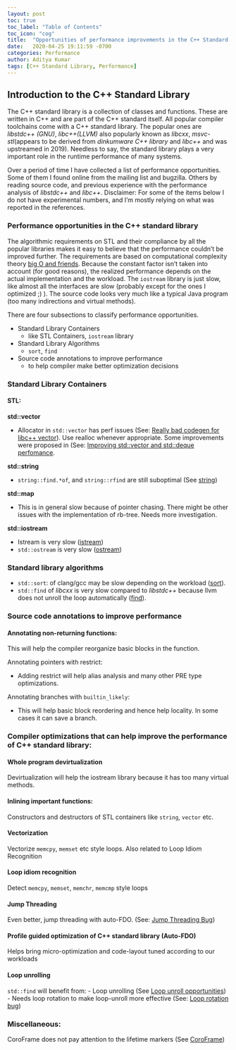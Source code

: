 ```yaml
---
layout: post 
toc: true
toc_label: "Table of Contents"
toc_icon: "cog"
title:  "Opportunities of performance improvements in the C++ Standard Library"
date:   2020-04-25 19:11:59 -0700
categories: Performance
author: Aditya Kumar
tags: [C++ Standard Library, Performance]
---
```


## Introduction to the C++ Standard Library

The C++ standard library is a collection of classes and functions. These are written in C++ and are part of the C++ standard itself. All popular compiler toolchains come with a C++ standard library. The popular ones are *libstdc++ (GNU)*, *libc++(LLVM)* also popularly known as *libcxx*, *msvc-stl*(appears to be derived from *dinkumware C++ library* and *libc++* and was upstreamed in 2019). Needless to say, the standard library plays a very important role in the runtime performance of many systems.

Over a period of time I have collected a list of performance opportunities. Some of them I found online from the mailing list and bugzilla. Others by reading source code, and previous experience with the performance analysis of *libstdc++* and *libc++*. Disclaimer: For some of the items below I do not have experimental numbers, and I’m mostly relying on what was reported in the references.

### Performance opportunities in the C++ standard library

The algorithmic requirements on STL and their compliance by all the popular libraries makes it easy to believe that the performance couldn’t be improved further. The requirements are based on computational complexity theory [big O and friends](https://en.wikipedia.org/wiki/Big_O_notation). Because the constant factor isn’t taken into account (for good reasons), the realized performance depends on the actual implementation and the workload. The `iostream` library is just slow, like almost all the interfaces are slow (probably except for the ones I optimized ;) ). The source code looks very much like a typical Java program (too many indirections and virtual methods).

There are four subsections to classify performance opportunities.
- Standard Library Containers
    - like STL Containers, `iostream` library
- Standard Library Algorithms
    - `sort`, `find`
- Source code annotations to improve performance
    - to help compiler make better optimization decisions


### Standard Library Containers
#### STL:
**std::vector**
- Allocator in `std::vector` has perf issues (See: [Really bad codegen for libc++ vector][9]). Use realloc whenever appropriate. Some improvements were proposed in (See: [Improving std::vector<char> and std::deque<char> perfomance][10].

**std::string**
- `string::find.*of`, and `string::rfind` are still suboptimal (See [string][16])

**std::map**
- This is in general slow because of pointer chasing. There might be other issues with the implementation of rb-tree. Needs more investigation.

**std::iostream**
- Istream is very slow ([istream][1])
- `std::ostream` is very slow ([ostream][8])

### Standard library algorithms

- `std::sort`: of clang/gcc may be slow depending on the workload ([sort][14]).
- `std::find` of *libcxx* is very slow compared to *libstdc++* because llvm does not unroll the loop automatically ([find][13]).

### Source code annotations to improve performance
#### Annotating non-returning functions:
This will help the compiler reorganize basic blocks in the function.

Annotating pointers with restrict:
- Adding restrict will help alias analysis and many other PRE type optimizations.

Annotating branches with `builtin_likely`:
- This will help basic block reordering and hence help locality. In some cases it can save a branch.

### Compiler optimizations that can help improve the performance of C++ standard library:
#### Whole program devirtualization
Devirtualization will help the iostream library because it has too many virtual methods.

#### Inlining important functions:
Constructors and destructors of STL containers like `string`, `vector` etc.

#### Vectorization
Vectorize `memcpy`, `memset` etc style loops. Also related to Loop Idiom Recognition

#### Loop idiom recognition
Detect `memcpy`, `memset`, `memchr`, `memcmp` style loops

#### Jump Threading
Even better, jump threading with auto-FDO. (See: [Jump Threading Bug][12])

#### Profile guided optimization of C++ standard library (Auto-FDO)
Helps bring micro-optimization and code-layout tuned according to our workloads

#### Loop unrolling

`std::find` will benefit from:
    - Loop unrolling (See [Loop unroll opportunities][13])
    - Needs loop rotation to make loop-unroll more effective (See: [Loop rotation bug][15])

### Miscellaneous:
CoroFrame does not pay attention to the lifetime markers (See [CoroFrame][11])


[1]: https://github.com/hiraditya/std-benchmark/blob/master/docs/slides/slide-cppnow.pdf

[2]: https://devblogs.microsoft.com/cppblog/improving-the-performance-of-standard-library-functions/

[3]: https://www.dre.vanderbilt.edu/~schmidt/PDF/perf4.pdf

[4]: https://stackoverflow.com/questions/4340396/does-the-c-standard-mandate-poor-performance-for-iostreams-or-am-i-just-deali

[5]: https://lists.llvm.org/pipermail/cfe-dev/2016-July/049814.html

[6]: https://stackoverflow.com/questions/38624468/clang-fstreams-10x-slower-than-g

[7]: http://www.stroustrup.com/Performance-TR.pdf

[8]: https://bugs.llvm.org/show_bug.cgi?id=40763

[9]: https://bugs.llvm.org/show_bug.cgi?id=35637

[10]: https://reviews.llvm.org/D44823

[11]: https://bugs.llvm.org/show_bug.cgi?id=41877

[12]: https://bugs.llvm.org/show_bug.cgi?id=43276

[13]: https://bugs.llvm.org/show_bug.cgi?id=19708

[14]: https://gcc.gnu.org/bugzilla/show_bug.cgi?id=82739

[15]: https://bugs.llvm.org/show_bug.cgi?id=27360

[16]: https://gcc.gnu.org/bugzilla/show_bug.cgi?id=93584
